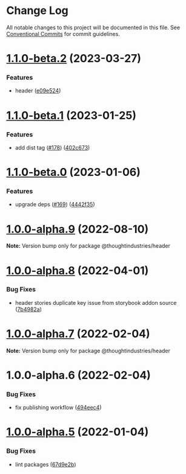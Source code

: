 # Change Log

All notable changes to this project will be documented in this file.
See [Conventional Commits](https://conventionalcommits.org) for commit guidelines.

# [1.1.0-beta.2](https://github.com/thoughtindustries/helium/compare/@thoughtindustries/header@1.1.0-beta.1...@thoughtindustries/header@1.1.0-beta.2) (2023-03-27)


### Features

* header ([e09e524](https://github.com/thoughtindustries/helium/commit/e09e5246043d3178dc18abf128f090abd8610a4a))





# [1.1.0-beta.1](https://github.com/thoughtindustries/helium/compare/@thoughtindustries/header@1.1.0-beta.0...@thoughtindustries/header@1.1.0-beta.1) (2023-01-25)


### Features

* add dist tag ([#178](https://github.com/thoughtindustries/helium/issues/178)) ([402c673](https://github.com/thoughtindustries/helium/commit/402c67371b68a72d488c977701551b8a91ef5959))





# [1.1.0-beta.0](https://github.com/thoughtindustries/helium/compare/@thoughtindustries/header@1.0.0-alpha.9...@thoughtindustries/header@1.1.0-beta.0) (2023-01-06)


### Features

* upgrade deps ([#169](https://github.com/thoughtindustries/helium/issues/169)) ([4442f35](https://github.com/thoughtindustries/helium/commit/4442f35f6013119bb5e9baf154bdab9a3583b543))





# [1.0.0-alpha.9](https://github.com/thoughtindustries/helium/compare/@thoughtindustries/header@1.0.0-alpha.8...@thoughtindustries/header@1.0.0-alpha.9) (2022-08-10)

**Note:** Version bump only for package @thoughtindustries/header





# [1.0.0-alpha.8](https://github.com/thoughtindustries/helium/compare/@thoughtindustries/header@1.0.0-alpha.7...@thoughtindustries/header@1.0.0-alpha.8) (2022-04-01)


### Bug Fixes

* header stories duplicate key issue from storybook addon source ([7b4982a](https://github.com/thoughtindustries/helium/commit/7b4982a44aa9f87d1bb92f7b4937aff7f52bcd99))





# [1.0.0-alpha.7](https://github.com/thoughtindustries/helium/compare/@thoughtindustries/header@1.0.0-alpha.5...@thoughtindustries/header@1.0.0-alpha.7) (2022-02-04)

**Note:** Version bump only for package @thoughtindustries/header





# 1.0.0-alpha.6 (2022-02-04)


### Bug Fixes

* fix publishing workflow ([494eec4](https://github.com/thoughtindustries/helium/commit/494eec409faa1fed55618af1f6dd76ef6e3f9b8a))





# [1.0.0-alpha.5](https://github.com/thoughtindustries/helium/compare/@thoughtindustries/header@1.0.0-alpha.4...@thoughtindustries/header@1.0.0-alpha.5) (2022-01-04)


### Bug Fixes

* lint packages ([67d9e2b](https://github.com/thoughtindustries/helium/commit/67d9e2b831800c00a0d9c99bfd7f498321242536))
